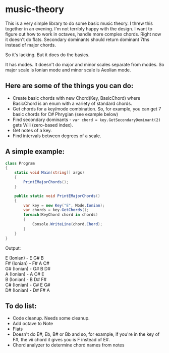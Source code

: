# music-theory

This is a very simple library to do some basic music theory. I threw this together in an evening. I'm not terribly happy with the design. I want to figure out how to work in octaves, handle more complex chords. Right now it doesn't do flats.  Secondary dominants should return dominant 7ths instead of major chords.

So it's lacking. But it does do the basics.

It has modes. It doesn't do major and minor scales separate from modes. So major scale is Ionian mode and minor scale is Aeolian mode.

## Here are some of the things you can do:

- Create basic chords with new Chord(Key, BasicChord) where BasicChord is an enum with a variety of standard chords. 
- Get chords for a key/mode combination. So, for example, you can get 7 basic chords for C# Phrygian (see example below)
- Find secondary dominants - `var chord = key.GetSecondaryDominant(2)` gets V/iii (zero-based index).
- Get notes of a key. 
- Find intervals between degrees of a scale.

## A simple example:

```c#
class Program
{
    static void Main(string[] args)
    {
        PrintEMajorChords();
    }

    public static void PrintEMajorChords()
    {
        var key = new Key("E", Mode.Ionian);
        var chords = key.GetChords();
        foreach(KeyChord chord in chords)
        {
            Console.WriteLine(chord.Chord);
        }
    }        
}
```
Output:

E (Ionian) - E G# B  
F# (Ionian) - F# A C#   
G# (Ionian) - G# B D#  
A (Ionian) - A C# E  
B (Ionian) - B D# F#  
C# (Ionian) - C# E G#  
D# (Ionian) - D# F# A  



## To do list:

- Code cleanup. Needs some cleanup.
- Add octave to Note
- Flats
- Doesn't do E#, Eb, B# or Bb and so, for example, if you're in the key of F#, the vii chord it gives you is F instead of E#.
- Chord analyzer to determine chord names from notes
